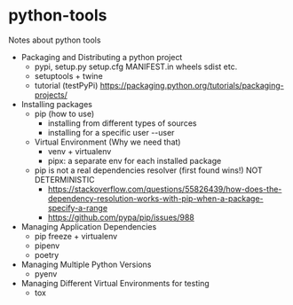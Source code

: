 # python-tools
Notes about python tools

* Packaging and Distributing a python project
  - pypi, setup.py setup.cfg MANIFEST.in wheels sdist etc.
  - setuptools + twine
  - tutorial (testPyPi) https://packaging.python.org/tutorials/packaging-projects/
* Installing packages
  - pip (how to use)
    * installing from different types of sources
    * installing for a specific user --user
  - Virtual Environment (Why we need that)
    * venv + virtualenv
    * pipx: a separate env for each installed package 
  - pip is not a real dependencies resolver (first found wins!) NOT DETERMINISTIC
    * https://stackoverflow.com/questions/55826439/how-does-the-dependency-resolution-works-with-pip-when-a-package-specify-a-range
    * https://github.com/pypa/pip/issues/988
* Managing Application Dependencies
  - pip freeze + virtualenv
  - pipenv
  - poetry
* Managing Multiple Python Versions
  - pyenv
* Managing Different Virtual Environments for testing
  - tox 
  
